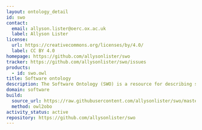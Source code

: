```yaml
---
layout: ontology_detail
id: swo
contact:
  email: allyson.lister@oerc.ox.ac.uk
  label: Allyson Lister
license:
  url: https://creativecommons.org/licenses/by/4.0/
  label: CC BY 4.0
homepage: https://github.com/allysonlister/swo
tracker: https://github.com/allysonlister/swo/issues
products:
  - id: swo.owl
title: Software ontology
description: The Software Ontology (SWO) is a resource for describing software tools, their types, tasks, versions, provenance and associated data. It contains detailed information on licensing and formats as well as software applications themselves, mainly (but not limited) to the bioinformatics community.
domain: software
build:
  source_url: https://raw.githubusercontent.com/allysonlister/swo/master/release/swo_inferred.owl
  method: owl2obo
activity_status: active
repository: https://github.com/allysonlister/swo
---
```

